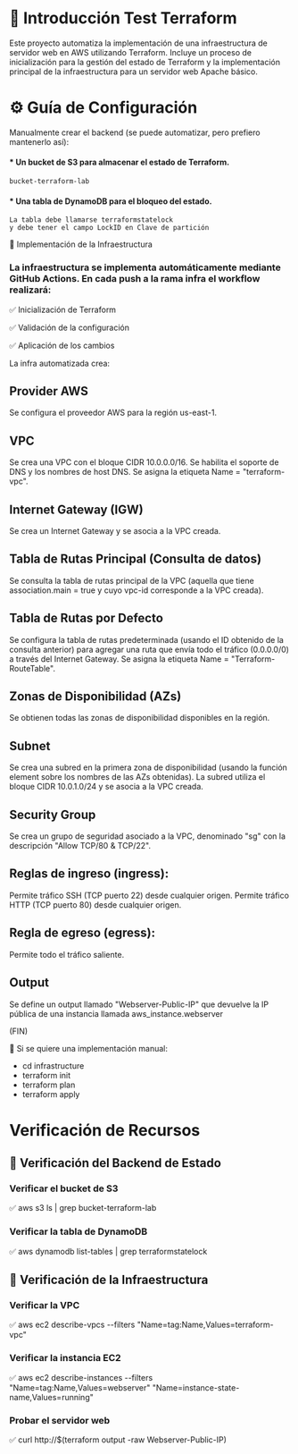 # 📌 Introducción Test Terraform 

Este proyecto automatiza la implementación de una infraestructura de servidor web en AWS utilizando Terraform. Incluye un proceso de inicialización para la gestión del estado de Terraform y la implementación principal de la infraestructura para un servidor web Apache básico.

# ⚙️ Guía de Configuración

Manualmente crear el backend (se puede automatizar, pero prefiero mantenerlo así):

#### * Un bucket de S3 para almacenar el estado de Terraform.
    bucket-terraform-lab

#### * Una tabla de DynamoDB para el bloqueo del estado. 
    La tabla debe llamarse terraformstatelock
    y debe tener el campo LockID en Clave de partición

🔹 Implementación de la Infraestructura

### La infraestructura se implementa automáticamente mediante GitHub Actions. En cada push a la rama infra el workflow realizará:

✅ Inicialización de Terraform

✅ Validación de la configuración

✅ Aplicación de los cambios

La infra automatizada crea:

## Provider AWS

Se configura el proveedor AWS para la región us-east-1.

## VPC
Se crea una VPC con el bloque CIDR 10.0.0.0/16.
Se habilita el soporte de DNS y los nombres de host DNS.
Se asigna la etiqueta Name = "terraform-vpc".

## Internet Gateway (IGW)

Se crea un Internet Gateway y se asocia a la VPC creada.

## Tabla de Rutas Principal (Consulta de datos)

Se consulta la tabla de rutas principal de la VPC (aquella que tiene association.main = true y cuyo vpc-id corresponde a la VPC creada).

## Tabla de Rutas por Defecto

Se configura la tabla de rutas predeterminada (usando el ID obtenido de la consulta anterior) para agregar una ruta que envía todo el tráfico (0.0.0.0/0) a través del Internet Gateway.
Se asigna la etiqueta Name = "Terraform-RouteTable".

## Zonas de Disponibilidad (AZs)
Se obtienen todas las zonas de disponibilidad disponibles en la región.

## Subnet
Se crea una subred en la primera zona de disponibilidad (usando la función element sobre los nombres de las AZs obtenidas).
La subred utiliza el bloque CIDR 10.0.1.0/24 y se asocia a la VPC creada.

## Security Group
Se crea un grupo de seguridad asociado a la VPC, denominado "sg" con la descripción "Allow TCP/80 & TCP/22".

## Reglas de ingreso (ingress):
Permite tráfico SSH (TCP puerto 22) desde cualquier origen.
Permite tráfico HTTP (TCP puerto 80) desde cualquier origen.

## Regla de egreso (egress):
Permite todo el tráfico saliente.

## Output
Se define un output llamado "Webserver-Public-IP" que devuelve la IP pública de una instancia llamada aws_instance.webserver


(FIN) 

🔹 Si se quiere una implementación manual:

* cd infrastructure
* terraform init
* terraform plan
* terraform apply


# Verificación de Recursos

## 🔹 Verificación del Backend de Estado

### Verificar el bucket de S3
✅ aws s3 ls | grep bucket-terraform-lab

### Verificar la tabla de DynamoDB
✅ aws dynamodb list-tables | grep terraformstatelock

## 🔹  Verificación de la Infraestructura

### Verificar la VPC
✅ aws ec2 describe-vpcs --filters "Name=tag:Name,Values=terraform-vpc"

### Verificar la instancia EC2
✅ aws ec2 describe-instances --filters "Name=tag:Name,Values=webserver" "Name=instance-state-name,Values=running"

### Probar el servidor web
✅ curl http://$(terraform output -raw Webserver-Public-IP)

